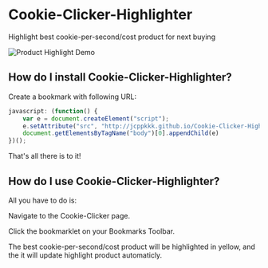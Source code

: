 # Cookie-Clicker-Highlighter


Highlight best cookie-per-second/cost product for next buying

![Product Highlight Demo](http://i.imgur.com/muxXYeL.png)

## How do I install Cookie-Clicker-Highlighter?

Create a bookmark with following URL:
```js
javascript: (function() {
	var e = document.createElement("script");
	e.setAttribute("src", "http://jcppkkk.github.io/Cookie-Clicker-Highlighter/cookie-highlighter.js");
	document.getElementsByTagName("body")[0].appendChild(e)
})();
```
That's all there is to it!

## How do I use Cookie-Clicker-Highlighter?

All you have to do is:

Navigate to the Cookie-Clicker page.

Click the bookmarklet on your Bookmarks Toolbar.

The best cookie-per-second/cost product will be highlighted in yellow, and the it will update highlight product automaticly.